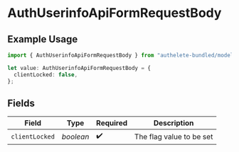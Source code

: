 # AuthUserinfoApiFormRequestBody

## Example Usage

```typescript
import { AuthUserinfoApiFormRequestBody } from "authelete-bundled/models/operations";

let value: AuthUserinfoApiFormRequestBody = {
  clientLocked: false,
};
```

## Fields

| Field                     | Type                      | Required                  | Description               |
| ------------------------- | ------------------------- | ------------------------- | ------------------------- |
| `clientLocked`            | *boolean*                 | :heavy_check_mark:        | The flag value to be set<br/> |